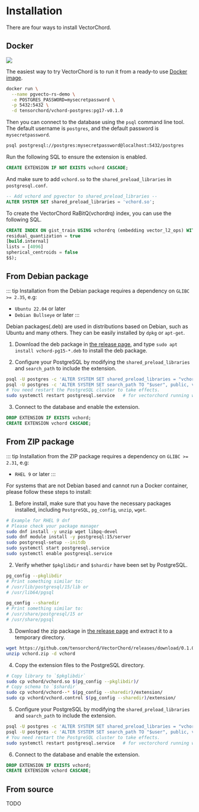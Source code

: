 # Installation

There are four ways to install VectorChord.

## Docker

<a href="https://hub.docker.com/r/tensorchord/vchord-postgres"><img src="https://img.shields.io/docker/pulls/tensorchord/vchord-postgres" /></a>


The easiest way to try VectorChord is to run it from a ready-to use [Docker image](https://hub.docker.com/r/tensorchord/vchord-postgres).

```sh
docker run \
  --name pgvecto-rs-demo \
  -e POSTGRES_PASSWORD=mysecretpassword \
  -p 5432:5432 \
  -d tensorchord/vchord-postgres:pg17-v0.1.0
```

Then you can connect to the database using the `psql` command line tool. The default username is `postgres`, and the default password is `mysecretpassword`.

```sh
psql postgresql://postgres:mysecretpassword@localhost:5432/postgres
```

Run the following SQL to ensure the extension is enabled.

```SQL
CREATE EXTENSION IF NOT EXISTS vchord CASCADE;
```

And make sure to add `vchord.so` to the `shared_preload_libraries` in `postgresql.conf`.

```SQL
-- Add vchord and pgvector to shared_preload_libraries --
ALTER SYSTEM SET shared_preload_libraries = 'vchord.so';
```

To create the VectorChord RaBitQ(vchordrq) index, you can use the following SQL.

```SQL
CREATE INDEX ON gist_train USING vchordrq (embedding vector_l2_ops) WITH (options = $$
residual_quantization = true
[build.internal]
lists = [4096]
spherical_centroids = false
$$);
```

## From Debian package

::: tip
Installation from the Debian package requires a dependency on `GLIBC >= 2.35`, e.g:
- `Ubuntu 22.04` or later
- `Debian Bullseye` or later
:::

Debian packages(.deb) are used in distributions based on Debian, such as Ubuntu and many others. They can be easily installed by `dpkg` or `apt-get`.

1. Download the deb package in [the release page](https://github.com/tensorchord/vectorchord/releases/latest), and type `sudo apt install vchord-pg15-*.deb` to install the deb package.

2. Configure your PostgreSQL by modifying the `shared_preload_libraries` and `search_path` to include the extension.

```sh
psql -U postgres -c 'ALTER SYSTEM SET shared_preload_libraries = "vchord.so"'
psql -U postgres -c 'ALTER SYSTEM SET search_path TO "$user", public, vchord'
# You need restart the PostgreSQL cluster to take effects.
sudo systemctl restart postgresql.service   # for vectorchord running with systemd
```

3. Connect to the database and enable the extension.

```sql
DROP EXTENSION IF EXISTS vchord;
CREATE EXTENSION vchord CASCADE;
```

## From ZIP package

::: tip
Installation from the ZIP package requires a dependency on `GLIBC >= 2.31`, e.g:
- `RHEL 9` or later
:::

For systems that are not Debian based and cannot run a Docker container, please follow these steps to install:

1. Before install, make sure that you have the necessary packages installed, including `PostgreSQL`, `pg_config`, `unzip`, `wget`.

```sh
# Example for RHEL 9 dnf
# Please check your package manager
sudo dnf install -y unzip wget libpq-devel
sudo dnf module install -y postgresql:15/server
sudo postgresql-setup --initdb
sudo systemctl start postgresql.service
sudo systemctl enable postgresql.service
```

2. Verify whether `$pkglibdir` and `$shardir` have been set by PostgreSQL. 

```sh
pg_config --pkglibdir
# Print something similar to:
# /usr/lib/postgresql/15/lib or
# /usr/lib64/pgsql

pg_config --sharedir
# Print something similar to:
# /usr/share/postgresql/15 or
# /usr/share/pgsql
```

3. Download the zip package in [the release page](https://github.com/tensorchord/vectorchord/releases/latest) and extract it to a temporary directory.

```sh
wget https://github.com/tensorchord/VectorChord/releases/download/0.1.0/vchord-pg15_x86_64-unknown-linux-gnu_0.1.0.zip -O vchord.zip
unzip vchord.zip -d vchord
```

4. Copy the extension files to the PostgreSQL directory.

```sh
# Copy library to `$pkglibdir`
sudo cp vchord/vchord.so $(pg_config --pkglibdir)/
# Copy schema to `$shardir`
sudo cp vchord/vchord--* $(pg_config --sharedir)/extension/
sudo cp vchord/vchord.control $(pg_config --sharedir)/extension/
```

5. Configure your PostgreSQL by modifying the `shared_preload_libraries` and `search_path` to include the extension.

```sh
psql -U postgres -c 'ALTER SYSTEM SET shared_preload_libraries = "vchord.so"'
psql -U postgres -c 'ALTER SYSTEM SET search_path TO "$user", public, vchord'
# You need restart the PostgreSQL cluster to take effects.
sudo systemctl restart postgresql.service   # for vectorchord running with systemd
```

6. Connect to the database and enable the extension.

```sql
DROP EXTENSION IF EXISTS vchord;
CREATE EXTENSION vchord CASCADE;
```

## From source

TODO
